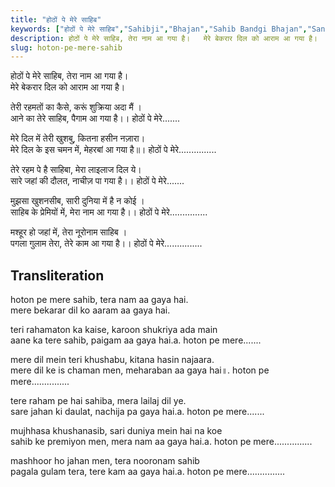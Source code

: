 ```yaml
---
title: "होठों पे मेरे साहिब"
keywords: ["होठों पे मेरे साहिब","Sahibji","Bhajan","Sahib Bandgi Bhajan","Sant Kabir Bhajan","bhajan lyrics","साहिब बंदगी भजन","भजन"]
description: होठों पे मेरे साहिब, तेरा नाम आ गया है।   मेरे बेकरार दिल को आराम आ गया है।      तेरी रहमतों का कैसे, करूं शुक्रिया अदा मैं ।   आने का तेरे साहिब, पैगाम
slug: hoton-pe-mere-sahib
---
```


  
होठों पे मेरे साहिब, तेरा नाम आ गया है।  
मेरे बेकरार दिल को आराम आ गया है।  
  
तेरी रहमतों का कैसे, करूं शुक्रिया अदा मैं ।  
आने का तेरे साहिब, पैगाम आ गया है।। होठों पे मेरे.......  
  
मेरे दिल में तेरी खुशबु, कितना हसीन नज़ारा।  
मेरे दिल के इस चमन में, मेहरबां आ गया है॥। होठों पे मेरे...............  
  
तेरे रहम पे है साहिबा, मेरा लाइलाज दिल ये।  
सारे जहां की दौलत, नाचीज़ पा गया है।। होठों पे मेरे.......  
  
मुझसा खुशनसीब, सारी दुनिया में है न कोई ।  
साहिब के प्रेमियों में, मेरा नाम आ गया है।। होठों पे मेरे...............  
  
मश्हूर हो जहां में, तेरा नूरोनाम साहिब ।  
पगला गुलाम तेरा, तेरे काम आ गया है।। होठों पे मेरे...............  


## Transliteration

  
hoton pe mere sahib, tera nam aa gaya hai.  
mere bekarar dil ko aaram aa gaya hai.  
  
teri rahamaton ka kaise, karoon shukriya ada main  
aane ka tere sahib, paigam aa gaya hai.a. hoton pe mere.......  
  
mere dil mein teri khushabu, kitana hasin najaara.  
mere dil ke is chaman men, meharaban aa gaya hai॥. hoton pe mere...............  
  
tere raham pe hai sahiba, mera lailaj dil ye.  
sare jahan ki daulat, nachija pa gaya hai.a. hoton pe mere.......  
  
mujhhasa khushanasib, sari duniya mein hai na koe  
sahib ke premiyon men, mera nam aa gaya hai.a. hoton pe mere...............  
  
mashhoor ho jahan men, tera nooronam sahib  
pagala gulam tera, tere kam aa gaya hai.a. hoton pe mere...............  

  